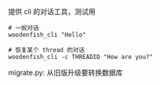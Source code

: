 提供 cli 的对话工具，测试用

```system
# 一般对话
woodenfish_cli "Hello"

# 恢复某个 thread 的对话
woodenfish_cli -c THREADID "How are you?"
```

migrate.py:
从旧版升级要转换数据库
